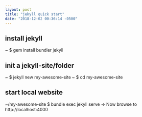 ```yaml
---
layout: post
title: "jekyll quick start"
date: "2018-12-02 00:36:14 -0500"
---
```


## install jekyll
~ $ gem install bundler jekyll

## init a jekyll-site/folder
~ $ jekyll new my-awesome-site
~ $ cd my-awesome-site

## start local website
~/my-awesome-site $ bundle exec jekyll serve
=> Now browse to http://localhost:4000
